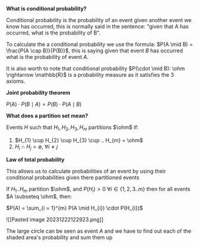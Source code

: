 
**What is conditional probability?**

Conditional probability is the probability of an event given another event we know has occurred, this is normally said in the sentence: "given that A has occurred, what is the probability of B".

To calculate the a conditional probability we use the formula: $P(A \mid B) = \frac{P(A \cap B)}{P(B)}$, this is saying given that event $B$ has occurred what is the probability of event $A$.

It is also worth to note that conditional probability $P(\cdot \mid B): \ohm \rightarrow \mathbb{R}$ is a probability measure as it satisfies the 3 axioms. 

**Joint probability theorem**

$P(A) \cdot P(B \mid A) = P(B) \cdot P(A \mid B)$ 

**What does a partition set mean?**

Events $H$ such that $H_{1}, H_{2}, H_{3}, H_{m}$ partitions $\ohm$ if:

1) $H_{1} \cup H_{2} \cup H_{3} \cup .. H_{m} = \ohm$ 
2) $H_{i} \cap H_{j} = \emptyset$, $\forall i \neq j$ 

**Law of total probability**

This allows us to calculate probabilities of an event by using their conditional probabilities given there partitioned events

If $H_{1} .. H_{m}$ partition $\ohm$, and $P(H_{i}) > 0$ $\forall i \in \{1,2,3.. m\}$ then for all events $A \subseteq \ohm$, then:

$P(A) = \sum_{i = 1}^{m} P(A \mid H_{i}) \cdot P(H_{i})$ 

![[Pasted image 20231222122923.png]]

The large circle can be seen as event $A$ and we have to find out each of the shaded area's probability and sum them up

